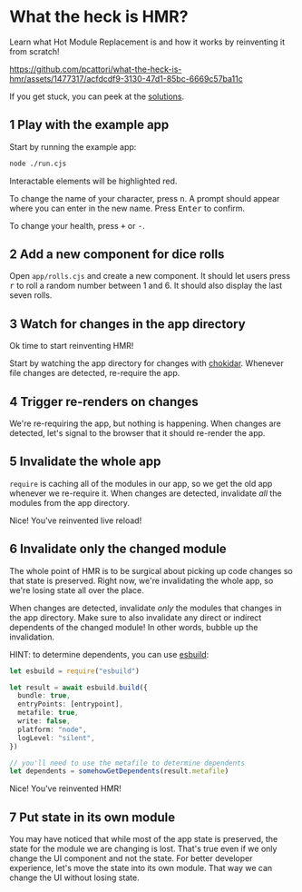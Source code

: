 # What the heck is HMR?

Learn what Hot Module Replacement is and how it works by reinventing it from scratch!

https://github.com/pcattori/what-the-heck-is-hmr/assets/1477317/acfdcdf9-3130-47d1-85bc-6669c57ba11c

If you get stuck, you can peek at the [solutions](./solution).

## 1 Play with the example app

Start by running the example app:

```sh
node ./run.cjs
```

Interactable elements will be highlighted red.

To change the name of your character, press <kbd>n</kbd>.
A prompt should appear where you can enter in the new name.
Press <kbd>Enter</kbd> to confirm.

To change your health, press <kbd>+</kbd> or <kbd>-</kbd>.

## 2 Add a new component for dice rolls

Open `app/rolls.cjs` and create a new component.
It should let users press <kbd>r</kbd> to roll a random number between 1 and 6.
It should also display the last seven rolls.

## 3 Watch for changes in the app directory

Ok time to start reinventing HMR!

Start by watching the app directory for changes with [chokidar](https://github.com/paulmillr/chokidar).
Whenever file changes are detected, re-require the app.

## 4 Trigger re-renders on changes

We're re-requiring the app, but nothing is happening.
When changes are detected, let's signal to the browser that it should re-render the app.

## 5 Invalidate the whole app

`require` is caching all of the modules in our app, so we get the old app whenever we re-require it.
When changes are detected, invalidate _all_ the modules from the app directory.

Nice! You've reinvented live reload!

## 6 Invalidate only the changed module

The whole point of HMR is to be surgical about picking up code changes so that state is preserved.
Right now, we're invalidating the whole app, so we're losing state all over the place.

When changes are detected, invalidate _only_ the modules that changes in the app directory.
Make sure to also invalidate any direct or indirect dependents of the changed module!
In other words, bubble up the invalidation.

HINT: to determine dependents, you can use [esbuild](https://esbuild.github.io/):

```ts
let esbuild = require("esbuild")

let result = await esbuild.build({
  bundle: true,
  entryPoints: [entrypoint],
  metafile: true,
  write: false,
  platform: "node",
  logLevel: "silent",
})

// you'll need to use the metafile to determine dependents
let dependents = somehowGetDependents(result.metafile)
```

Nice! You've reinvented HMR!

## 7 Put state in its own module

You may have noticed that while most of the app state is preserved, the state for the module we are changing is lost.
That's true even if we only change the UI component and not the state.
For better developer experience, let's move the state into its own module.
That way we can change the UI without losing state.
